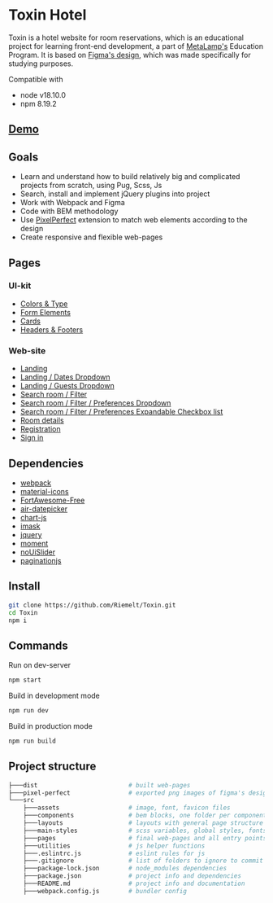 # Toxin Hotel

Toxin is a hotel website for room reservations, which is an educational project for learning front-end development, a part of [MetaLamp's](https://www.metalamp.io/education) Education Program. It is based on [Figma's design](<https://www.figma.com/file/MumYcKVk9RkKZEG6dR5E3A/MetaLamp-(former-FSD)-frontend-education-program.-The-2nd-task>), which was made specifically for studying purposes.

Compatible with

- node v18.10.0
- npm 8.19.2

## [Demo](https://riemelt.github.io/Toxin/)

## Goals

- Learn and understand how to build relatively big and complicated projects from scratch, using Pug, Scss, Js
- Search, install and implement jQuery plugins into project
- Work with Webpack and Figma
- Code with BEM methodology
- Use [PixelPerfect](https://chrome.google.com/webstore/detail/perfectpixel-by-welldonec/dkaagdgjmgdmbnecmcefdhjekcoceebi) extension to match web elements according to the design
- Create responsive and flexible web-pages

## Pages

### UI-kit

- [Colors & Type](https://riemelt.github.io/Toxin/colors-and-type.html)
- [Form Elements](https://riemelt.github.io/Toxin/form-elements.html)
- [Cards](https://riemelt.github.io/Toxin/cards.html)
- [Headers & Footers](https://riemelt.github.io/Toxin/headers-and-footers.html)

### Web-site

- [Landing](https://riemelt.github.io/Toxin/landing.html)
- [Landing / Dates Dropdown](https://riemelt.github.io/Toxin/landing-dates-dropdown.html)
- [Landing / Guests Dropdown](https://riemelt.github.io/Toxin/landing-guests-dropdown.html)
- [Search room / Filter](https://riemelt.github.io/Toxin/search-room-filter.html)
- [Search room / Filter / Preferences Dropdown](https://riemelt.github.io/Toxin/search-room-filter-preferences-dropdown.html)
- [Search room / Filter / Preferences Expandable Checkbox list](https://riemelt.github.io/Toxin/search-room-filter-preferences-expandable-checkbox-list.html)
- [Room details](https://riemelt.github.io/Toxin/room-details.html)
- [Registration](https://riemelt.github.io/Toxin/registration.html)
- [Sign in](https://riemelt.github.io/Toxin/sign-in.html)

## Dependencies

- [webpack](https://github.com/webpack/webpack)
- [material-icons](https://github.com/marella/material-icons#readme)
- [FortAwesome-Free](https://github.com/FortAwesome/Font-Awesome)
- [air-datepicker](https://github.com/t1m0n/air-datepicker)
- [chart-js](https://github.com/chartjs/Chart.js)
- [imask](https://github.com/uNmAnNeR/imaskjs)
- [jquery](https://github.com/jquery/jquery)
- [moment](https://github.com/moment/moment)
- [noUiSlider](https://github.com/leongersen/noUiSlider)
- [paginationjs](https://github.com/superRaytin/paginationjs)

## Install

```sh
git clone https://github.com/Riemelt/Toxin.git
cd Toxin
npm i
```

## Commands

Run on dev-server

```sh
npm start
```

Build in development mode

```sh
npm run dev
```

Build in production mode

```sh
npm run build
```

## Project structure

```sh
├───dist                         # built web-pages
├───pixel-perfect                # exported png images of figma's design for pixel-perfect
└───src
    ├───assets                   # image, font, favicon files
    ├───components               # bem blocks, one folder per component
    ├───layouts                  # layouts with general page structure
    ├───main-styles              # scss variables, global styles, fonts loading
    ├───pages                    # final web-pages and all entry points, one folder per page
    ├───utilities                # js helper functions
    ├───.eslintrc.js             # eslint rules for js
    ├───.gitignore               # list of folders to ignore to commit such as node_modules and dist
    ├───package-lock.json        # node_modules dependencies
    ├───package.json             # project info and dependencies
    ├───README.md                # project info and documentation
    ├───webpack.config.js        # bundler config
```
